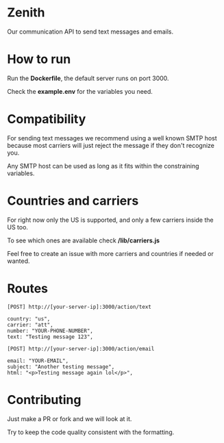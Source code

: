 # Zenith

Our communication API to send text messages and emails.

# How to run

Run the **Dockerfile**, the default server runs on port 3000.

Check the **example.env** for the variables you need.

# Compatibility

For sending text messages we recommend using a well known SMTP host because most carriers will just reject the message if they don't recognize you.

Any SMTP host can be used as long as it fits within the constraining variables.

# Countries and carriers

For right now only the US is supported, and only a few carriers inside the US too.

To see which ones are available check **/lib/carriers.js**

Feel free to create an issue with more carriers and countries if needed or wanted.

# Routes

```
[POST] http://[your-server-ip]:3000/action/text

country: "us",
carrier: "att",
number: "YOUR-PHONE-NUMBER",
text: "Testing message 123",
```

```
[POST] http://[your-server-ip]:3000/action/email

email: "YOUR-EMAIL",
subject: "Another testing message",
html: "<p>Testing message again lol</p>",
```

# Contributing

Just make a PR or fork and we will look at it.

Try to keep the code quality consistent with the formatting.
